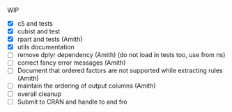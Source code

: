 WIP

- [x] c5 and tests
- [x] cubist and test
- [x] rpart and tests (Amith)
- [x] utils documentation
- [ ] remove dplyr dependency (Amith) (do not load in tests too, use from ns)
- [ ] correct fancy error messages (Amith)
- [ ] Document that ordered factors are not supported while extracting rules (Amith)
- [ ] maintain the ordering of output columns (Amith)
- [ ] overall cleanup
- [ ] Submit to CRAN and handle to and fro
